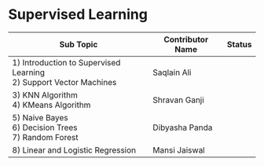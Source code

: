 # Supervised Learning

| Sub Topic | Contributor Name | Status |
| --------- | ---------------- | ------ |
| 1) Introduction to Supervised Learning<br>2) Support Vector Machines | Saqlain Ali    |  |
| 3) KNN Algorithm<br>4) KMeans Algorithm                              | Shravan Ganji  |  |
| 5) Naive Bayes<br>6) Decision Trees<br>7) Random Forest              | Dibyasha Panda |  |Working on
| 8) Linear and Logistic Regression                                    | Mansi Jaiswal  |
